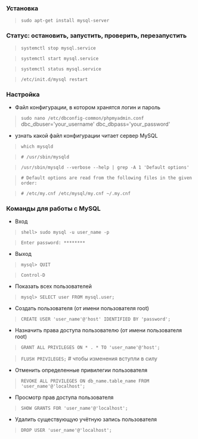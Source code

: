 ### Установка
> `sudo apt-get install mysql-server`

### Статус: остановить, запустить, проверить, перезапустить
> `systemctl stop mysql.service`

> `systemctl start mysql.service`

> `systemctl status mysql.service`

> `/etc/init.d/mysql restart`

### Настройка
* Файл конфигурации, в котором хранятся логин и пароль
> `sudo nano /etc/dbconfig-common/phpmyadmin.conf`
dbc_dbuser='your_username'
dbc_dbpass='your_password'

* узнать какой файл конфигурации читает сервер MySQL
> `which mysqld`

> `# /usr/sbin/mysqld`

> `/usr/sbin/mysqld --verbose --help | grep -A 1 'Default options'`

> `# Default options are read from the following files in the given order:`

> `# /etc/my.cnf /etc/mysql/my.cnf ~/.my.cnf`

### Команды для работы c MySQL
* Вход
> `shell> sudo mysql -u user_name -p`

> `Enter password: ********`

* Выход
> `mysql> QUIT`

> `Control-D`

* Показать всех пользователей
> `mysql> SELECT user FROM mysql.user;`

* Создать пользователя (от имени пользователя root)
> `CREATE USER 'user_name'@'host' IDENTIFIED BY 'password';`

* Назначить права доступа пользователю (от имени пользователя root)
> `GRANT ALL PRIVILEGES ON * . * TO 'user_name'@'host';`

> `FLUSH PRIVILEGES;` # чтобы изменения вступли в силу

* Отменить определенные привилегии пользователя
> `REVOKE ALL PRIVILEGES ON db_name.table_name FROM 'user_name'@'localhost';`

* Просмотр прав доступа пользователя
> `SHOW GRANTS FOR 'user_name'@'localhost';`

* Удалить существующую учётную запись пользователя
> `DROP USER 'user_name'@'localhost';`
